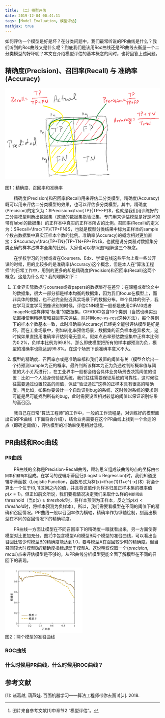 ```yaml
---
title: （二）模型评估
date: 2019-12-04 00:44:11
tags: [Model Evaluation, 模型评估]
mathjax: true
---
```


如何评估一个模型是好是坏？在分类问题中，我们最常听说的PR曲线是什么？我们听到的Roc曲线又是什么呢？到底我们是该用Roc曲线还是PR曲线去衡量一个二分类模型的好坏呢？本文在介绍模型评估的基本概念的同时，也将回答上述问题。

<!-- more -->

## 精确度(Precision)、召回率(Recall) 与 准确率(Accuracy)

![](/images/pr/pr1.png)
<div class="image-caption" style="margin: 6 auto;">
  <span class="image-caption" style="margin: 4 auto ">图1：精确度、召回率和准确率</span>
</div>

&#8194;&#8194;&#8194;&#8194;精确度(Precision)和召回率(Recall)用来评估二分类模型，精确度(Accuracy)既可以用来评估二分类模型的效果，也可以评估多分类模型。其中，精确度(Precision)的定义为：$Precision=\frac{TP}{TP+FP}$，也就是我们用训练好的二分类模型判断出数据集（这里的数据集指验证集，专门用来评估模型是好是坏的带有label的数据集）的正样本中真实的正样本所占的比例。召回率(Recall)的定义为：$Recall=\frac{TP}{TP+FN}$，也就是模型分类结果中标为正样本的sample个数占数据集中真实正样本个数的比例。准确率(Accuracy)的概念相对更加直接：$Accuracy=\frac{TP+TN}{TP+TN+FP+FN}$，也就是说分类器对数据集分类正确的样本占样本全集的比例。大家也可以参照图1理解这三个概念。

&#8194;&#8194;&#8194;&#8194;在学校学习的时候或者在Coursera、Edx、学堂在线这些平台上看一些公开课的时候，用的比较多的是准确率(Accuracy)这个概念，但是本人在“算法工程师”的日常工作中，用到的更多的却是精确度(Precision)和召回率(Recall)这两个概念。这是为什么呢？我的理解如下：

1. 工业界实际数据与courses或者papers的数据集存在差异：在课程或者论文中的数据集，很大一部分都是样本均衡的数据集，因为我们focus在模型上，而非具体的数据，也不必完全贴近真实场景下的数据分布。举个具体的例子，我在学习深度学习图像识别的时候，评估CNN模型一般都是使用CIFA10或者ImageNet这样非常“标准”的数据集，CIFA10中包含10个类别（当然也确实没法直接使用精确度和召回率来评估，除非用one-vs-rest这种方法），每个类别下的样本个数基本一致，此时准确率(Accuracy)已经完全能够评估模型是好是坏。而在工业场景中，例如转化率预估场景，数据集的正负样本差异极大，这时候如果直接用准确率评估则毫无意义。假如点击率预估数据集中正样本比例为$0.2\%$，负样本比例为$99.8\%$，那么即使模型把所有的样本都预测为负，模型的准确率也能达到$99.8\%$。在这个场景下谈准确率意义不大。

2. 模型的精确度、召回率亦或是准确率都和我们设置的阈值有关（模型会给出一个待预测sample为正的概率，最终判断该样本为正为负通过判断概率值与阈值的大小关系进行），在工业界中一般都会结合具体业务场景去决策阈值的设置：比如一个人脸身份验证系统，我们往往需要保证系统的可靠性，这时候往往需要通过设置较高的阈值，保证“验证通过”这样的正样本具有很高的精确度。再比如，如果你要设计一个自动识别bug的系统，这时候对系统的要求则可能是尽可能找到所有的bug，此时需要设置相对较低的阈值以保证识别结果的高召回。

&#8194;&#8194;&#8194;&#8194;我自己在日常“算法工程师”的工作中，一般的工作流程是，对训练好的模型画出它的PR曲线（下面将会介绍），结合业务需要在这个PR曲线上找到一个合适的点（即确定阈值），评估模型的准确率使用相对低频。

## PR曲线和Roc曲线

### PR曲线

&#8194;&#8194;&#8194;&#8194;PR曲线的全称是Precision-Recall曲线，顾名思义组成该曲线的点的坐标由`召回率`和`精确率`组成。在学习的逻辑斯蒂回归(Logistic Regression)时，我们知道逻辑斯蒂函数（Logistic Function，函数形式为$f(x)=\frac{1}{1+e^{-x}}$）将会计算出一个位于$(0,1)$区间之内的值，并且将该值作为样本归属正样本集的概率值$p(x=1)$。但正如前文所说，我们要视情况决定我们采取什么样的`判断阈值`threshold（当$p(x)\geq threshold$时，将样本预测为正样本，反之当$p(x)<threshold$时，将样本预测为负样本）。所以，我们需要看模型在不同的阈值下的精确和召回情况。PR曲线一般以召回率作为横轴，精确率作为纵轴绘制，刻画出模型在不同的召回情况下的精确程度。

&#8194;&#8194;&#8194;&#8194;PR曲线一方面让模型在不同召回率下的精确度一眼就看出来，另一方面使得模型对比更加充分。图2[^1]中包含模型A和模型B两个模型的准召曲线，可以看出当召回比较少时模型B的精确度能达到1.0，要与模型A在召回较少时的精确度。但当召回较大时模型B的精确度指标却弱于模型A。这说明仅仅取一个$(precision, recall)$点来评估模型是不够的，从PR曲线分析模型更能全面了解模型在不同的召回下的表现。

<img src="/images/pr/pr2.png" width="50%" height="50%" border="0" style="margin: 0 auto;"/>
<div class="image-caption" style="margin: 6 auto;">
  <span class="image-caption" style="margin: 4 auto ">图2：两个模型的准召曲线</span>
</div>

[^1]: 图片来自参考文献[1]中章节2 “模型评估”。

### ROC曲线

### 什么时候用PR曲线，什么时候用ROC曲线？


## 参考文献

[1]: 诸葛越, 葫芦娃. 百面机器学习——算法工程师带你去面试[J]. 2018.
